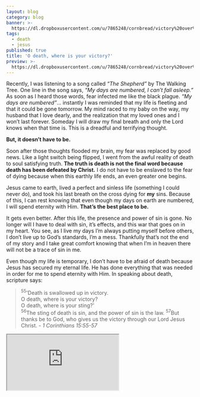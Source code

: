 ```yaml
---
layout: blog
category: blog
banner: >-
  https://dl.dropboxusercontent.com/u/7865248/cornbread/victory%20over%20death/victory.jpg
tags:
  - death
  - jesus
published: true
title: 'O death, where is your victory?'
preview: >-
  https://dl.dropboxusercontent.com/u/7865248/cornbread/victory%20over%20death/victory.jpg
---
```


Recently, I was listening to a song called _“The Shepherd”_ by The Walking Tree. One line in the song says, _“My days are numbered, I can’t fall asleep.”_ As soon as I heard those words, fear infected me like the black plague. _“My days are numbered”_… instantly I was reminded that my life is fleeting and that it could be gone tomorrow. My mind raced to my baby on the way, my husband that I love dearly, and the realization that my loved ones and I won’t last forever. Someday I will draw my final breath and only the Lord knows when that time is. This is a dreadful and terrifying thought.

**But, it doesn’t have to be.**

Soon after those thoughts flooded my brain, my fear was replaced by good news. Like a light switch being flipped, I went from the awful reality of death to soul satisfying truth. **The truth is death is not the final word because death has been defeated by Christ.** I do not have to be enslaved to the fear of dying because when this earthly life ends, an even greater one begins.

Jesus came to earth, lived a perfect and sinless life (something I could never do), and took his last breath on the cross dying for **my** sins. Because of this, I can rest knowing that even though my days on earth are numbered, I will spend eternity with Him. **That’s the best place to be.**

It gets even better. After this life, the presence and power of sin is gone. No longer will I have to deal with sin, it’s effects, and this war that goes on in my heart. You see, as I live my days I’m always putting myself before others, I don’t live up to God’s standards, I’m a mess. Thankfully that’s not the end of my story and I take great comfort knowing that when I’m in heaven there will not be a trace of sin in me.

Even though my life is temporary, I don’t have to be afraid of death because Jesus has secured my eternal life. He has done everything that was needed in order for me to spend eternity with Him. In speaking about death, scripture says:

<blockquote>
<sup>55</sup>'Death is swallowed up in victory.<br>
O death, where is your victory?<br>
O death, where is your sting?'<br>
<sup>56</sup>The sting of death is sin, and the power of sin is the law. <sup>57</sup>But thanks be to God, who gives us the victory through our Lord Jesus Christ. <cite>- 1 Corinthians 15:55-57</cite></blockquote>

<div class="Video-wrapper">
<iframe src="https://www.youtube.com/embed/Vd61rQSJF10?rel=0" allowfullscreen></iframe>
</div>
